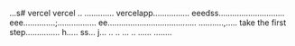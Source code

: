 ...s# vercel
vercel
..
.............
vercelapp................
eeedss.............................
eee..............;.................
 ee.......................................
...........,.....
 take the first step...............
h.....
ss...
j...
..
..
...
..
......
........
